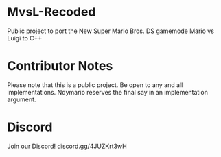 # MvsL-Recoded
Public project to port the New Super Mario Bros. DS gamemode Mario vs Luigi to C++ 

# Contributor Notes
Please note that this is a public project. Be open to any and all implementations. Ndymario reserves the final say in an implementation argument.

# Discord
Join our Discord! discord.gg/4JUZKrt3wH